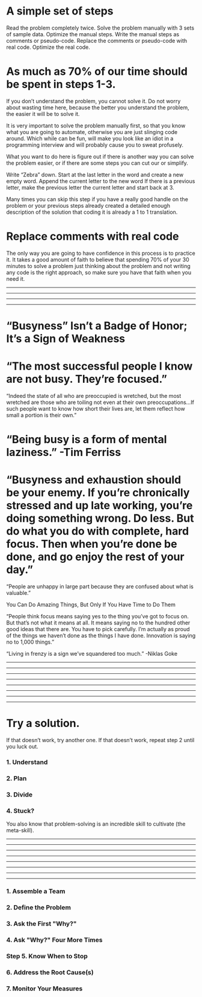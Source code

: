 # A simple set of steps

Read the problem completely twice.
Solve the problem manually with 3 sets of sample data.
Optimize the manual steps.
Write the manual steps as comments or pseudo-code.
Replace the comments or pseudo-code with real code.
Optimize the real code.


# As much as 70% of our time should be spent in steps 1-3.


If you don’t understand the problem, you cannot solve it.  Do not worry about wasting time here, because the better you understand the problem, the easier it will be to solve it.

It is very important to solve the problem manually first, so that you know what you are going to automate, otherwise you are just slinging code around.  Which while can be fun, will make you look like an idiot in a programming interview and will probably cause you to sweat profusely.

What you want to do here is figure out if there is another way you can solve the problem easier, or if there are some steps you can cut our or simplify.

Write “Zebra” down.
Start at the last letter in the word and create a new empty word.
Append the current letter to the new word
If there is a previous letter, make the previous letter the current letter and start back at 3.

Many times you can skip this step if you have a really good handle on the problem or your previous steps already created a detailed enough description of the solution that coding it is already a 1 to 1 translation.



# Replace comments with real code

The only way you are going to have confidence in this process is to practice it.  It takes a good amount of faith to believe that spending 70% of your 30 minutes to solve a problem just thinking about the problem and not writing any code is the right approach, so make sure you have that faith when you need it.


<hr>
<hr>
<hr>
<hr>



# “Busyness” Isn’t a Badge of Honor; It’s a Sign of Weakness

# “The most successful people I know are not busy. They’re focused.”


“Indeed the state of all who are preoccupied is wretched, but the most wretched are those who are toiling not even at their own preoccupations…If such people want to know how short their lives are, let them reflect how small a portion is their own.”




# “Being busy is a form of mental laziness.” -Tim Ferriss


# “Busyness and exhaustion should be your enemy. If you’re chronically stressed and up late working, you’re doing something wrong. Do less. But do what you do with complete, hard focus. Then when you’re done be done, and go enjoy the rest of your day.”


“People are unhappy in large part because they are confused about what is valuable.”



You Can Do Amazing Things, But Only If You Have Time to Do Them


“People think focus means saying yes to the thing you’ve got to focus on. But that’s not what it means at all. It means saying no to the hundred other good ideas that there are. You have to pick carefully. I’m actually as proud of the things we haven’t done as the things I have done. Innovation is saying no to 1,000 things.”


“Living in frenzy is a sign we’ve squandered too much.” -Niklas Goke






<hr>
<hr>
<hr>
<hr>
<hr>
<hr>
<hr>
<hr>



# Try a solution.
If that doesn’t work, try another one.
If that doesn’t work, repeat step 2 until you luck out.

### 1. Understand

### 2. Plan


### 3. Divide

### 4. Stuck?


You also know that problem-solving is an incredible skill to cultivate (the meta-skill).

<hr>
<hr>
<hr>
<hr>
<hr>
<hr>
<hr>
<hr>


### 1. Assemble a Team
### 2. Define the Problem
### 3. Ask the First "Why?"
### 4. Ask "Why?" Four More Times
### Step 5. Know When to Stop
### 6. Address the Root Cause(s)
### 7. Monitor Your Measures

